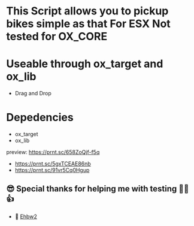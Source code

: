 # This Script allows you to pickup bikes simple as that For ESX Not tested for OX_CORE

# Useable through ox_target and ox_lib

* Drag and Drop

# Depedencies
- ox_target
- ox_lib

preview: https://prnt.sc/658ZoQjf-f5q
- https://prnt.sc/5gxTCEAE86nb
- https://prnt.sc/91vr5Cq0Hgup
## 😎 Special thanks for helping me with testing 👊😉👍
- 💪 [Ehbw2]([https://discord.gg/cEMSeE9dgS](https://github.com/Ehbw2))

